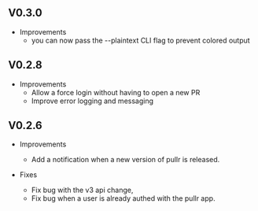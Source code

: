 ## V0.3.0

* Improvements
  * you can now pass the --plaintext CLI flag to prevent colored output

## V0.2.8

* Improvements
  * Allow a force login without having to open a new PR
  * Improve error logging and messaging

## V0.2.6

* Improvements
  * Add a notification when a new version of pullr is released.

* Fixes
  * Fix bug with the v3 api change,
  * Fix bug when a user is already authed with the pullr app.

